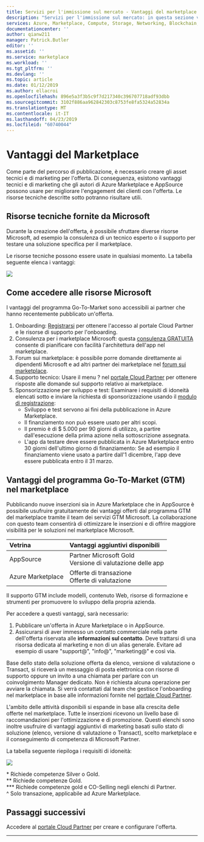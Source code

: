 ```yaml
---
title: Servizi per l'immissione sul mercato - Vantaggi del marketplace | Azure
description: "Servizi per l'immissione sul mercato: in questa sezione vengono descritte le risorse Microsoft che gli autori possono usare."
services: Azure, Marketplace, Compute, Storage, Networking, Blockchain, Security
documentationcenter: ''
author: qianw211
manager: Patrick.Butler
editor: ''
ms.assetid: ''
ms.service: marketplace
ms.workload: ''
ms.tgt_pltfrm: ''
ms.devlang: ''
ms.topic: article
ms.date: 01/12/2019
ms.author: ellacroi
ms.openlocfilehash: 896e5a3f3b5c9f7d217340c396707718adf93dbb
ms.sourcegitcommit: 3102f886aa962842303c8753fe8fa5324a52834a
ms.translationtype: MT
ms.contentlocale: it-IT
ms.lasthandoff: 04/23/2019
ms.locfileid: "60740044"
---
```

# <a name="your-marketplace-benefits"></a>Vantaggi del Marketplace

Come parte del percorso di pubblicazione, è necessario creare gli asset tecnici e di marketing per l'offerta. Di conseguenza, esistono vantaggi tecnici e di marketing che gli autori di Azure Marketplace e AppSource possono usare per migliorare l'engagement dei clienti con l'offerta. Le risorse tecniche descritte sotto potranno risultare utili.

## <a name="technical-resources-provided-by-microsoft"></a>Risorse tecniche fornite da Microsoft

Durante la creazione dell'offerta, è possibile sfruttare diverse risorse Microsoft, ad esempio la consulenza di un tecnico esperto o il supporto per testare una soluzione specifica per il marketplace.

Le risorse tecniche possono essere usate in qualsiasi momento.  La tabella seguente elenca i vantaggi:

![](./media/marketplace-publishers-guide/technical-benefit-table.png)

## <a name="how-to-access-microsoft-resources"></a>Come accedere alle risorse Microsoft

I vantaggi del programma Go-To-Market sono accessibili ai partner che hanno recentemente pubblicato un'offerta. 

1. Onboarding: [Registrarsi](https://azuremarketplace.microsoft.com/sell) per ottenere l'accesso al portale Cloud Partner e le risorse di supporto per l'onboarding.
2. Consulenza per i marketplace Microsoft: questa [consulenza GRATUITA](https://support.microsoft.com/help/4010317/microsoft-marketplaces-consultation) consente di pianificare con facilità l'architettura dell'app nel marketplace.
3. Forum sui marketplace: è possibile porre domande direttamente ai dipendenti Microsoft e ad altri partner dei marketplace nel [forum sui marketplace](https://www.microsoftpartnercommunity.com/t5/Azure-Marketplace-and-AppSource/bd-p/2222).
4. Supporto tecnico: Usare il menu ? nel [portale Cloud Partner](https://cloudpartner.azure.com/) per ottenere risposte alle domande sul supporto relativo ai marketplace. 
5. Sponsorizzazione per sviluppo e test: Esaminare i requisiti di idoneità elencati sotto e inviare la richiesta di sponsorizzazione usando il [modulo di registrazione](https://forms.office.com/Pages/ResponsePage.aspx?id=v4j5cvGGr0GRqy180BHbR3omd2bW7etLoEoufw2-vMdUNUkxSjQ5V0hJOEtZSks3ME45TDJNTkVUTi4u):
    * Sviluppo e test servono ai fini della pubblicazione in Azure Marketplace.
    * Il finanziamento non può essere usato per altri scopi.
    * Il premio è di $ 5.000 per 90 giorni di utilizzo, a partire dall'esecuzione della prima azione nella sottoscrizione assegnata.
    * L'app da testare deve essere pubblicata in Azure Marketplace entro 30 giorni dell'ultimo giorno di finanziamento: Se ad esempio il finanziamento viene usato a partire dall'1 dicembre, l'app deve essere pubblicata entro il 31 marzo.

## <a name="go-to-market-gtm-benefits-in-the-marketplace"></a>Vantaggi del programma Go-To-Market (GTM) nel marketplace

Pubblicando nuove inserzioni sia in Azure Marketplace che in AppSource è possibile usufruire gratuitamente dei vantaggi offerti dal programma GTM del marketplace tramite il team dei servizi GTM Microsoft. La collaborazione con questo team consentirà di ottimizzare le inserzioni e di offrire maggiore visibilità per le soluzioni nel marketplace Microsoft.

| Vetrina | Vantaggi aggiuntivi disponibili |
|:--- |:--- |
| AppSource |  Partner Microsoft Gold <br> Versione di valutazione delle app |
| Azure Marketplace | Offerte di transazione <br> Offerte di valutazione |

Il supporto GTM include modelli, contenuto Web, risorse di formazione e strumenti per promuovere lo sviluppo della propria azienda.

Per accedere a questi vantaggi, sarà necessario:

1. Pubblicare un'offerta in Azure Marketplace o in AppSource.
2. Assicurarsi di aver immesso un contatto commerciale nella parte dell'offerta riservata alle **informazioni sul contatto**. Deve trattarsi di una risorsa dedicata al marketing e non di un alias generale. Evitare ad esempio di usare "support\@", "info\@", "marketing\@" e così via.

Base dello stato della soluzione offerta da elenco, versione di valutazione o Transact, si riceverà un messaggio di posta elettronica con risorse di supporto oppure un invito a una chiamata per parlare con un coinvolgimento Manager dedicato. Non è richiesta alcuna operazione per avviare la chiamata. Si verrà contattati dal team che gestisce l'onboarding nel marketplace in base alle informazioni fornite nel [portale Cloud Partner](https://cloudpartner.azure.com/).

L'ambito delle attività disponibili si espande in base alla crescita delle offerte nel marketplace. Tutte le inserzioni ricevono un livello base di raccomandazioni per l'ottimizzazione e di promozione.  Questi elenchi sono inoltre usufruire di vantaggi aggiuntivi di marketing basati sullo stato di soluzione (elenco, versione di valutazione o Transact), scelto marketplace e il conseguimento di competenza di Microsoft Partner.

La tabella seguente riepiloga i requisiti di idoneità:

![](./media/marketplace-publishers-guide/gtm-activities-table.png)

\* Richiede competenze Silver o Gold. <br>
\*\* Richiede competenze Gold. <br>
\*\*\* Richiede competenze gold e CO-Selling negli elenchi di Partner. <br>
^ Solo transazione, applicabile ad Azure Marketplace.

## <a name="next-steps"></a>Passaggi successivi

Accedere al [portale Cloud Partner](https://cloudpartner.azure.com/) per creare e configurare l'offerta.

---
